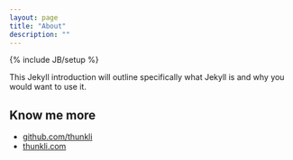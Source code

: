 ```yaml
---
layout: page
title: "About"
description: ""
---
```

{% include JB/setup %}

This Jekyll introduction will outline specifically  what Jekyll is and why you would want to use it.

## Know me more
* <a href="github.com/thunkli">github.com/thunkli</a>
* <a href="thunkli.com">thunkli.com</a>